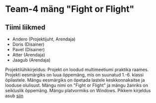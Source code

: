 # Team-4 mäng "Fight or Flight"

## Tiimi liikmed
 - Andero  (Projektijuht, Arendaja)
 - Doris (Disainer)
 - Pavel (Disainer)
 - Atter (Arendaja)
 - Jaagub (Arendaja)

 Projektilühikirjeldus:
  Projekt on loodud multimeetiumi praktika raames. Projekti eesmärgiks on luua õppemäng, mis on suunatud 1.-6. klassi õpilastele. Mängu eesmärgiks on õpetada lastele keskkonnakaitse ja looduse olulisust. Mängu nimi on "Fight or Flight" ja mängu žanriks on seikluslik õppemäng. Mängu platvormiks on Windows. Pikkem kirjeldus asub [siin](https://github.com/TLUHK-RIF22/Team-4/blob/main/Documents/mängukirjeldus.md)



  
